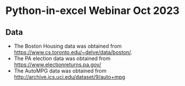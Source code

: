 # Python-in-excel Webinar Oct 2023



## Data

* The Boston Housing data was obtained from https://www.cs.toronto.edu/~delve/data/boston/.
* The PA election data was obtained from https://www.electionreturns.pa.gov/
* The AutoMPG data was obtained from http://archive.ics.uci.edu/dataset/9/auto+mpg

